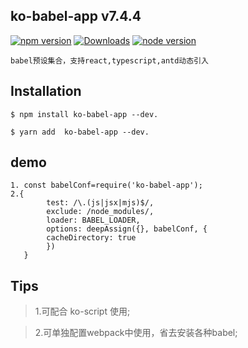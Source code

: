 ## ko-babel-app v7.4.4

[![npm version](https://img.shields.io/npm/v/ts-loader.svg)](https://www.npmjs.com/package/ko-babel-app)
[![Downloads](http://img.shields.io/npm/dm/ts-loader.svg)](https://npmjs.org/package/ko-babel-app)
[![node version](https://github.githubassets.com/images/icons/emoji/unicode/1f420.png)](https://www.npmjs.com/package/babel-loader)

```text
babel预设集合，支持react,typescript,antd动态引入
```
## Installation
```text
$ npm install ko-babel-app --dev.

$ yarn add  ko-babel-app --dev.
```

## demo 
```text
1. const babelConf=require('ko-babel-app');
2.{
        test: /\.(js|jsx|mjs)$/,
        exclude: /node_modules/,
        loader: BABEL_LOADER,
        options: deepAssign({}, babelConf, {
        cacheDirectory: true
        })
   }
```

## Tips
> 1.可配合 ko-script 使用;

> 2.可单独配置webpack中使用，省去安装各种babel;




